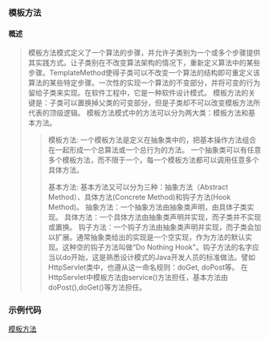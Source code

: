 ### 模板方法
#### 概述
> 模板方法模式定义了一个算法的步骤，并允许子类别为一个或多个步骤提供其实践方式。让子类别在不改变算法架构的情况下，重新定义算法中的某些步骤。TemplateMethod使得子类可以不改变一个算法的结构即可重定义该算法的某些特定步骤。一次性的实现一个算法的不变部分，并将可变的行为留给子类来实现。在软件工程中，它是一种软件设计模式。
> 模板方法的关键是：子类可以置换掉父类的可变部分，但是子类却不可以改变模板方法所代表的顶级逻辑。
> 模板方法模式中的方法可以分为两大类：模板方法和基本方法。
>>模板方法:
>>  一个模板方法是定义在抽象类中的，把基本操作方法组合在一起形成一个总算法或一个总行为的方法。
>>  一个抽象类可以有任意多个模板方法，而不限于一个。每一个模板方法都可以调用任意多个具体方法。
>>
>>基本方法:
>>  基本方法又可以分为三种：抽象方法（Abstract Method）、具体方法(Concrete Method)和钩子方法(Hook Method)。
>>  抽象方法：一个抽象方法由抽象类声明，由具体子类实现。
>>  具体方法：一个具体方法由抽象类声明并实现，而子类并不实现或置换。
>>  钩子方法：一个钩子方法由抽象类声明并实现，而子类会加以扩展。通常抽象类给出的实现是一个空实现，作为方法的默认实现。这种空的钩子方法叫做“Do Nothing Hook"。钩子方法的名字应当以do开始，这是熟悉设计模式的Java开发人员的标准做法。譬如HttpServlet类中，也遵从这一命名规则：doGet, doPost等。 在HttpServlet中模板方法由service()方法担任，基本方法由doPost(),doGet()等方法担任。
 
### 示例代码
[模板方法](../src/template/TemplateMethodTest.java)